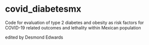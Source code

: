# covid_diabetesmx
Code for evaluation of type 2 diabetes and obesity as risk factors for COVID-19 related outcomes and lethality within Mexican population

edited by Desmond Edwards